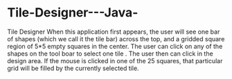 # Tile-Designer---Java-
Tile Designer 
When this application first appears, the user will see one bar of shapes (which we call it the tile bar) across the top, and a gridded square region of 5*5 empty squares in the center. 
The user can click on any of the shapes on the tool boar to select one tile .
The user then can click in the design area. If the mouse is clicked in one of the 25 squares, that particular grid will be filled by the currently selected tile.
